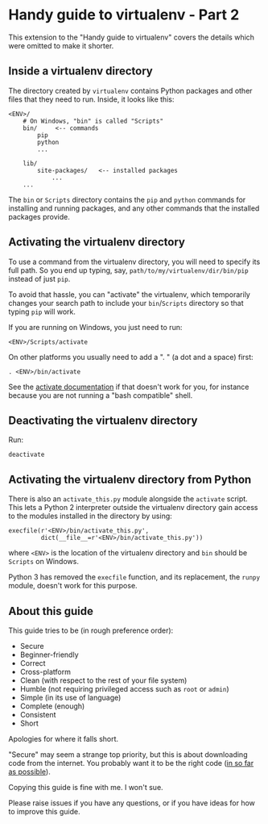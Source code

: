 Handy guide to virtualenv - Part 2
==================================

This extension to the "Handy guide to virtualenv" covers the details which
were omitted to make it shorter.


Inside a virtualenv directory
-----------------------------

The directory created by `virtualenv` contains Python packages and other files
that they need to run.  Inside, it looks like this:

    <ENV>/
        # On Windows, "bin" is called "Scripts"
        bin/     <-- commands
            pip
            python
            ...

        lib/
            site-packages/   <-- installed packages
                ...
        ...

The `bin` or `Scripts` directory contains the `pip` and `python` commands for
installing and running packages, and any other commands that the installed
packages provide.


Activating the virtualenv directory
-----------------------------------

To use a command from the virtualenv directory, you will need to specify its
full path.  So you end up typing, say, `path/to/my/virtualenv/dir/bin/pip`
instead of just `pip`.

To avoid that hassle, you can "activate" the virtualenv, which temporarily
changes your search path to include your `bin`/`Scripts` directory so that
typing `pip` will work.

If you are running on Windows, you just need to run:

    <ENV>/Scripts/activate

On other platforms you usually need to add a ". " (a dot and a space) first:

    . <ENV>/bin/activate

See the [activate documentation][2] if that doesn't work for you, for instance
because you are not running a "bash compatible" shell.

[2]: https://virtualenv.readthedocs.org/en/latest/userguide.html#activate-script


Deactivating the virtualenv directory
-------------------------------------

Run:

    deactivate


Activating the virtualenv directory from Python
-----------------------------------------------

There is also an `activate_this.py` module alongside the `activate` script.
This lets a Python 2 interpreter outside the virtualenv directory gain access
to the modules installed in the directory by using:

    execfile(r'<ENV>/bin/activate_this.py',
             dict(__file__=r'<ENV>/bin/activate_this.py'))

where `<ENV>` is the location of the virtualenv directory and `bin` should be
`Scripts` on Windows.

Python 3 has removed the `execfile` function, and its replacement, the `runpy`
module, doesn't work for this purpose.


About this guide
----------------

This guide tries to be (in rough preference order):

* Secure
* Beginner-friendly
* Correct
* Cross-platform
* Clean (with respect to the rest of your file system)
* Humble (not requiring privileged access such as `root` or `admin`)
* Simple (in its use of language)
* Complete (enough)
* Consistent
* Short

Apologies for where it falls short.

"Secure" may seem a strange top priority, but this is about downloading code
from the internet.  You probably want it to be the right code
([in so far as possible][3]).

[3]: https://caremad.io/2013/07/packaging-signing-not-holy-grail/

Copying this guide is fine with me.  I won't sue.

Please raise issues if you have any questions, or if you have ideas for how to
improve this guide.
